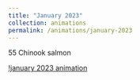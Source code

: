 ```yaml
---
title: "January 2023"
collection: animations
permalink: /animations/january-2023
---
```


55 Chinook salmon

[!january 2023 animation](/files/jan23-anim-satellite.gif)